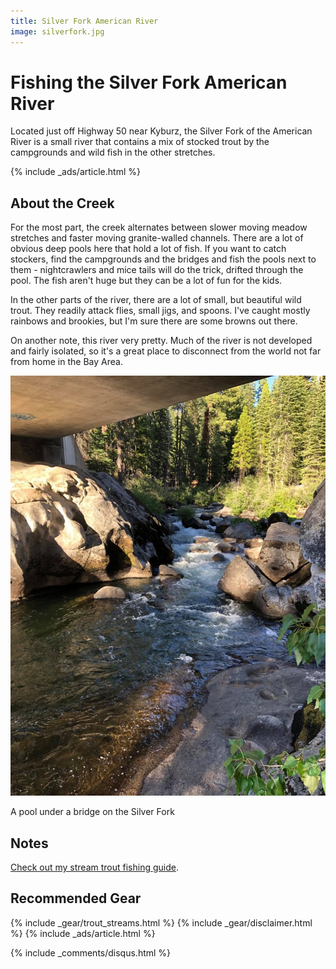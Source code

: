 ```yaml
---
title: Silver Fork American River
image: silverfork.jpg
---
```


# Fishing the Silver Fork American River

Located just off Highway 50 near Kyburz, the Silver Fork of the American River is a small river that contains a mix of stocked trout by the campgrounds and wild fish in the other stretches.

{% include _ads/article.html %}


## About the Creek

For the most part, the creek alternates between slower moving meadow stretches and faster moving granite-walled channels. There are a lot of obvious deep pools here that hold a lot of fish. If you want to catch stockers, find the campgrounds and the bridges and fish the pools next to them - nightcrawlers and mice tails will do the trick, drifted through the pool. The fish aren't huge but they can be a lot of fun for the kids.

In the other parts of the river, there are a lot of small, but beautiful wild trout. They readily attack flies, small jigs, and spoons. I've caught mostly rainbows and brookies, but I'm sure there are some browns out there.

On another note, this river very pretty. Much of the river is not developed and fairly isolated, so it's a great place to disconnect from the world not far from home in the Bay Area.

![A pool under a bridge on the Silver Fork](/assets/images/silverfork2.jpg)
<div class="caption">A pool under a bridge on the Silver Fork</div>

## Notes

[Check out my stream trout fishing guide](/troutstreams).

## Recommended Gear

{% include _gear/trout_streams.html %}
{% include _gear/disclaimer.html %}
{% include _ads/article.html %}

{% include _comments/disqus.html %}